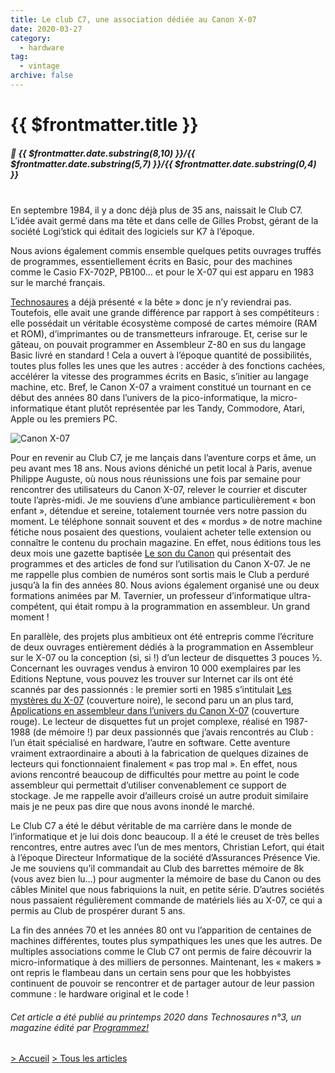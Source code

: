 ```yaml
---
title: Le club C7, une association dédiée au Canon X-07
date: 2020-03-27
category:
  - hardware
tag:
  - vintage
archive: false
---
```

# {{ $frontmatter.title }}
##### :calendar: {{ $frontmatter.date.substring(8,10) }}/{{ $frontmatter.date.substring(5,7) }}/{{ $frontmatter.date.substring(0,4) }}<br><br>

En septembre 1984, il y a donc déjà plus de 35 ans, naissait le Club C7. L’idée avait germé dans ma tête et dans celle de Gilles Probst, gérant de la société Logi’stick qui éditait des logiciels sur K7 à l’époque. 

Nous avions également commis ensemble quelques petits ouvrages truffés de programmes, essentiellement écrits en Basic, pour des machines comme le Casio FX-702P, PB100… et pour le X-07 qui est apparu en 1983 sur le marché français.

[Technosaures] a déjà présenté « la bête » donc je n’y reviendrai pas. Toutefois, elle avait une grande différence par rapport à ses compétiteurs : elle possédait un véritable écosystème composé de cartes mémoire (RAM et ROM), d’imprimantes ou de transmetteurs infrarouge. Et, cerise sur le gâteau, on pouvait programmer en Assembleur Z-80 en sus du langage Basic livré en standard ! Cela a ouvert à l’époque quantité de possibilités, toutes plus folles les unes que les autres : accéder à des fonctions cachées, accélérer la vitesse des programmes écrits en Basic, s’initier au langage machine, etc. Bref, le Canon X-07 a vraiment constitué un tournant en ce début des années 80 dans l’univers de la pico-informatique, la micro-informatique étant plutôt représentée par les Tandy, Commodore, Atari, Apple ou les premiers PC.

![Canon X-07](/assets/img/canonx07.webp "L'univers du Canon X-07")

Pour en revenir au Club C7, je me lançais dans l’aventure corps et âme, un peu avant mes 18 ans. Nous avions déniché un petit local à Paris, avenue Philippe Auguste, où nous nous réunissions une fois par semaine pour rencontrer des utilisateurs du Canon X-07, relever le courrier et discuter toute l’après-midi. Je me souviens d’une ambiance particulièrement « bon enfant », détendue et sereine, totalement tournée vers notre passion du moment. Le téléphone sonnait souvent et des « mordus » de notre machine fétiche nous posaient des questions, voulaient acheter telle extension ou connaître le contenu du prochain magazine. En effet, nous éditions tous les deux mois une gazette baptisée [Le son du Canon] qui présentait des programmes et des articles de fond sur l’utilisation du Canon X-07. Je ne me rappelle plus combien de numéros sont sortis mais le Club a perduré jusqu’à la fin des années 80. Nous avions également organisé une ou deux formations animées par M. Tavernier, un professeur d’informatique ultra-compétent, qui était rompu à la programmation en assembleur. Un grand moment !

En parallèle, des projets plus ambitieux ont été entrepris comme l’écriture de deux ouvrages entièrement dédiés à la programmation en Assembleur sur le X-07 ou la conception (si, si !) d’un lecteur de disquettes 3 pouces ½. Concernant les ouvrages vendus à environ 10 000 exemplaires par les Editions Neptune, vous pouvez les trouver sur Internet car ils ont été scannés par des passionnés : le premier sorti en 1985 s’intitulait [Les mystères du X-07] (couverture noire), le second paru un an plus tard, [Applications en assembleur dans l’univers du Canon X-07] (couverture rouge). Le lecteur de disquettes fut un projet complexe, réalisé en 1987-1988 (de mémoire !) par deux passionnés que j’avais rencontrés au Club : l’un était spécialisé en hardware, l’autre en software. Cette aventure vraiment extraordinaire a abouti à la fabrication de quelques dizaines de lecteurs qui fonctionnaient finalement « pas trop mal ». En effet, nous avions rencontré beaucoup de difficultés pour mettre au point le code assembleur qui permettait d’utiliser convenablement ce support de stockage. Je me rappelle avoir d’ailleurs croisé un autre produit similaire mais je ne peux pas dire que nous avons inondé le marché.

Le Club C7 a été le début véritable de ma carrière dans le monde de l’informatique et je lui dois donc beaucoup. Il a été le creuset de très belles rencontres, entre autres avec l’un de mes mentors, Christian Lefort, qui était à l’époque Directeur Informatique de la société d’Assurances Présence Vie. Je me souviens qu’il commandait au Club des barrettes mémoire de 8k (vous avez bien lu…) pour augmenter la mémoire de base du Canon ou des câbles Minitel que nous fabriquions la nuit, en petite série. D’autres sociétés nous passaient régulièrement commande de matériels liés au X-07, ce qui a permis au Club de prospérer durant 5 ans.

La fin des années 70 et les années 80 ont vu l’apparition de centaines de machines différentes, toutes plus sympathiques les unes que les autres. De multiples associations comme le Club C7 ont permis de faire découvrir la micro-informatique à des milliers de personnes. Maintenant, les « makers » ont repris le flambeau dans un certain sens pour que les hobbyistes continuent de pouvoir se rencontrer et de partager autour de leur passion commune : le hardware original et le code ! 

###### *Cet article a été publié au printemps 2020 dans Technosaures n°3, un magazine édité par [Programmez!]*


[Technosaures]: https://www.technosaures.fr
[Le son du Canon]: https://www.abandonware-magazines.org/affiche_mag.php?mag=213
[Les mystères du X-07]: https://ketturi.kapsi.fi/wordpress/wp-content/uploads/2017/02/x_07_mysteres_x-07.pdf
[Applications en assembleur dans l’univers du Canon X-07]: http://www.silicium.org/oldskool/calc/x07/documents/x-07_AppsASM.pdf
[Programmez!]: https://www.programmez.com/

[> Accueil](/) [> Tous les articles](/articles)